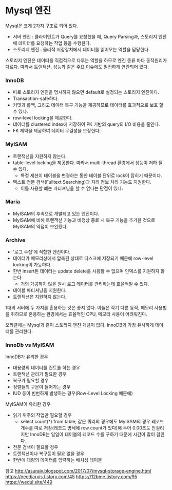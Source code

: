 # Mysql 엔진

Mysql은 크게 2가지 구조로 되어 있다.
* 서버 엔진 : 클라이언트가 Query를 요청했을 때, Query Parsing과, 스토리지 엔진에 데이터를 요청하는 작업 등을 수행한다.
* 스토리지 엔진 : 물리적 저장장치에서 데이터를 읽어오는 역할을 담당한다.

스토리지 엔진은 데이터를 직접적으로 다루는 역할을 하므로 엔진 종류 마다 동작원리가 다르다. 따라서 트랜잭션, 성능과 같은 주요 이슈에도 밀접하게 연관되어 있다.

### InnoDB
* 따로 스토리지 엔진을 명시하지 않으면 default로 설정되는 스토리지 엔진이다.
* Transaction-safe하다.
* 커밋과 롤백, 그리고 데이터 복구 기능을 제공하므로 데이터를 효과적으로 보호 할 수 있다.
* row-level locking을 제공한다.
* 데이터를 clustered index에 저장하여 PK 기반의 query의 I/O 비용을 줄인다.
* FK 제약을 제공하여 데이터 무결성을 보장한다.

### MyISAM
* 트랜잭션을 지원하지 않는다.
* table-level locking을 제공한다. 따라서 multi-thread 환경에서 성능이 저하 될 수 있다.
    * 특정 세션이 테이블을 변경하는 동안 테이블 단위로 lock이 잡히기 때문이다.
* 텍스트 전문 검색(Fulltext Searching)과 지리 정보 처리 기능도 지원한다.
    * 이를 사용할 떄는 파티셔닝을 할 수 없다는 단점이 있다.

### Maria
* MyISAM의 후속으로 개발되고 있는 엔진이다.
* MyISAM에 비해 트랜잭션 기능과 비정상 종료 시 복구 기능을 추가한 것으로 MyISAM의 약점이 보완됬다.


### Archive
* '로그 수집'에 적합한 엔진이다.
* 데이터가 메모리상에서 압축된 상태로 디스크에 저장되기 때문에 row-level locking이 가능하다.
* 한번 insert된 데이터는 update delete를 사용할 수 없으며 인덱스를 지원하지 않는다.
    * 거의 가공하지 않을 원시 로그 데이터를 관리하는데 효율적일 수 있다.
* 테이블 파티셔닝을 지원한다.
* 트랜잭션은 지원하지 않는다.

1대의 서버에 두 가지를 혼용하는 것은 좋지 않다. 이들은 각기 다른 동작, 메모리 사용법을 취하므로 혼용하는 환경에서는 효율적인 CPU, 메모리 사용이 어려워진다.

오라클에는 Mysql과 같이 스토리지 엔진 개념이 없다. InnoDB와 가장 유사하게 데이터를 관리한다.

### InnoDb vs MyISAM

InnoDB가 유리한 경우
* 대용량의 데이터를 컨트롤 하는 경우
* 트랜잭션 관리가 필요한 경우
* 복구가 필요할 경우
* 정렬들의 구문이 들어가는 경우
* IUD 등이 빈번하게 발생하는 경우(Row-Level Locking 때문에)

MyISAM이 유리한 경우
* 읽기 위주의 작업만 필요할 경우
    * select count(*) from table; 같은 쿼리의 경우에도 MyISAM의 경우 레코드 개수를 따로 저장(레코드 명세에 row count가 있다)해 두어 0.00초도 안걸리지만 InnoDB는 일일이 테이블의 레코드 수를 구하기 때문에 시간이 많이 걸린다.
* 전문 검색이 필요할 경우
* 트랜잭션이나 복구등이 필요 없을 경우
* 한번에 대량의 데이터를 입력하는 배치성 테이블

참고
http://asuraiv.blogspot.com/2017/07/mysql-storage-engine.html
https://needjarvis.tistory.com/45
https://12bme.tistory.com/95
https://wedul.site/449